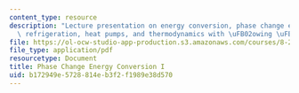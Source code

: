 ```yaml
---
content_type: resource
description: "Lecture presentation on energy conversion, phase change energy conversion,\
  \ refrigeration, heat pumps, and thermodynamics with \uFB02owing \uFB02uids."
file: https://ol-ocw-studio-app-production.s3.amazonaws.com/courses/8-21-the-physics-of-energy-fall-2009/b172949e5728814eb3f2f1989e38d570_MIT8_21s09_lec10.pdf
file_type: application/pdf
resourcetype: Document
title: Phase Change Energy Conversion I
uid: b172949e-5728-814e-b3f2-f1989e38d570
---
```

